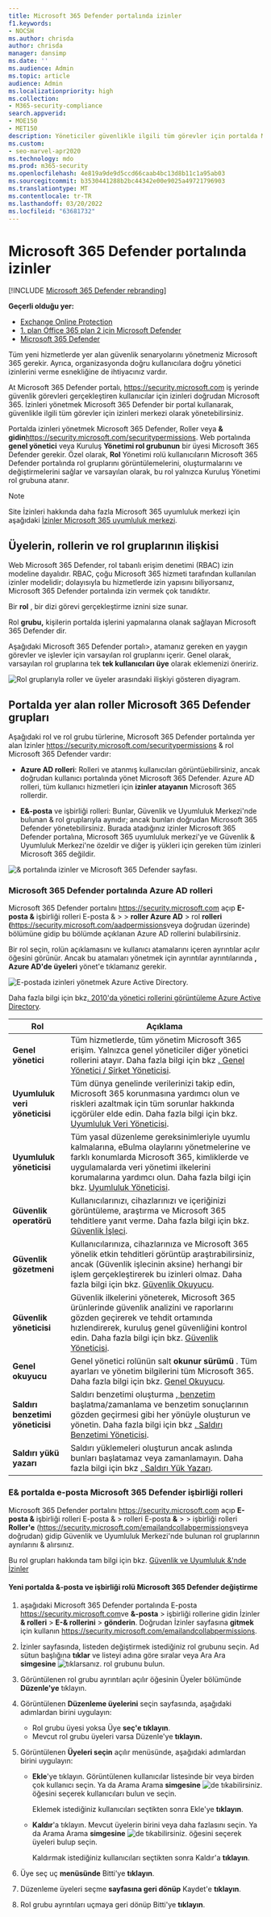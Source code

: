 ```yaml
---
title: Microsoft 365 Defender portalında izinler
f1.keywords:
- NOCSH
ms.author: chrisda
author: chrisda
manager: dansimp
ms.date: ''
ms.audience: Admin
ms.topic: article
audience: Admin
ms.localizationpriority: high
ms.collection:
- M365-security-compliance
search.appverid:
- MOE150
- MET150
description: Yöneticiler güvenlikle ilgili tüm görevler için portalda Microsoft 365 Defender yönetmeyi öğrenebilir.
ms.custom:
- seo-marvel-apr2020
ms.technology: mdo
ms.prod: m365-security
ms.openlocfilehash: 4e819a9de9d5ccd66caab4bc13d8b11c1a95ab03
ms.sourcegitcommit: b3530441288b2bc44342e00e9025a49721796903
ms.translationtype: MT
ms.contentlocale: tr-TR
ms.lasthandoff: 03/20/2022
ms.locfileid: "63681732"
---
```

# <a name="permissions-in-the-microsoft-365-defender-portal"></a>Microsoft 365 Defender portalında izinler

[!INCLUDE [Microsoft 365 Defender rebranding](../includes/microsoft-defender-for-office.md)]

**Geçerli olduğu yer:**
- [Exchange Online Protection](exchange-online-protection-overview.md)
- [1. plan Office 365 plan 2 için Microsoft Defender](defender-for-office-365.md)
- [Microsoft 365 Defender](../defender/microsoft-365-defender.md)

Tüm yeni hizmetlerde yer alan güvenlik senaryolarını yönetmeniz Microsoft 365 gerekir. Ayrıca, organizasyonda doğru kullanıcılara doğru yönetici izinlerini verme esnekliğine de ihtiyacınız vardır.

At Microsoft 365 Defender portalı, <https://security.microsoft.com> iş yerinde güvenlik görevleri gerçekleştiren kullanıcılar için izinleri doğrudan Microsoft 365. İzinleri yönetmek Microsoft 365 Defender bir portal kullanarak, güvenlikle ilgili tüm görevler için izinleri merkezi olarak yönetebilirsiniz.

Portalda izinleri yönetmek Microsoft 365 Defender, Roller veya **& gidin**<https://security.microsoft.com/securitypermissions>. Web portalında **genel yönetici** veya Kuruluş **Yönetimi rol grubunun** bir üyesi Microsoft 365 Defender gerekir. Özel olarak, **Rol** Yönetimi rolü kullanıcıların Microsoft 365 Defender portalında rol gruplarını görüntülemelerini, oluşturmalarını ve değiştirmelerini sağlar ve varsayılan olarak, bu rol yalnızca Kuruluş Yönetimi rol grubuna atanır.

> [!NOTE]
> Site İzinleri hakkında daha fazla Microsoft 365 uyumluluk merkezi için aşağıdaki [İzinler Microsoft 365 uyumluluk merkezi](../../compliance/microsoft-365-compliance-center-permissions.md).

## <a name="relationship-of-members-roles-and-role-groups"></a>Üyelerin, rollerin ve rol gruplarının ilişkisi

Web Microsoft 365 Defender, rol tabanlı erişim denetimi (RBAC) izin modeline dayalıdır. RBAC, çoğu Microsoft 365 hizmeti tarafından kullanılan izinler modelidir; dolayısıyla bu hizmetlerde izin yapısını biliyorsanız, Microsoft 365 Defender portalında izin vermek çok tanıdıktır.

Bir **rol** , bir dizi görevi gerçekleştirme iznini size sunar.

Rol **grubu,** kişilerin portalda işlerini yapmalarına olanak sağlayan Microsoft 365 Defender dir.

Aşağıdaki Microsoft 365 Defender portalı>, atamanız gereken en yaygın görevler ve işlevler için varsayılan rol gruplarını içerir. Genel olarak, varsayılan rol gruplarına tek **tek kullanıcıları üye** olarak eklemenizi öneririz.

![Rol gruplarıyla roller ve üyeler arasındaki ilişkiyi gösteren diyagram.](../../media/2a16d200-968c-4755-98ec-f1862d58cb8b.png)

## <a name="roles-and-role-groups-in-the-microsoft-365-defender-portal"></a>Portalda yer alan roller Microsoft 365 Defender grupları

Aşağıdaki rol ve rol grubu türlerine, Microsoft 365 Defender portalında yer alan  İzinler <https://security.microsoft.com/securitypermissions> & rol Microsoft 365 Defender vardır:

- **Azure AD rolleri**: Rolleri ve atanmış kullanıcıları görüntüebilirsiniz, ancak doğrudan kullanıcı portalında yönet Microsoft 365 Defender. Azure AD rolleri, tüm kullanıcı hizmetleri için **izinler atayanın** Microsoft 365 rollerdir.

- **E&-posta** ve işbirliği rolleri: Bunlar, Güvenlik ve Uyumluluk Merkezi'nde bulunan & rol gruplarıyla aynıdır; ancak bunları doğrudan Microsoft 365 Defender yönetebilirsiniz. Burada atadığınız izinler Microsoft 365 Defender portalına, Microsoft 365 uyumluluk merkezi'ye ve Güvenlik & Uyumluluk Merkezi'ne özeldir ve diğer iş yükleri için gereken tüm izinleri Microsoft 365 değildir.

![& portalında izinler ve Microsoft 365 Defender sayfası.](../../media/m365-sc-permissions-and-roles-page.png)

### <a name="azure-ad-roles-in-the-microsoft-365-defender-portal"></a>Microsoft 365 Defender portalında Azure AD rolleri

Microsoft 365 Defender portalını <https://security.microsoft.com> açıp **E-posta &** işbirliği rolleri E-posta & \>  \> **roller Azure AD** \> rol **rolleri (**<https://security.microsoft.com/aadpermissions>veya doğrudan üzerinde) bölümüne gidip bu bölümde açıklanan Azure AD rollerini bulabilirsiniz.

Bir rol seçin, rolün açıklamasını ve kullanıcı atamalarını içeren ayrıntılar açılır öğesini görünür. Ancak bu atamaları yönetmek için ayrıntılar ayrıntılarında **, Azure AD'de üyeleri** yönet'e tıklamanız gerekir.

![E-postada izinleri yönetmek Azure Active Directory.](../../media/permissions-manage-in-azure-ad-link.png)

Daha fazla bilgi için bkz[. 2010'da yönetici rollerini görüntüleme Azure Active Directory](/azure/active-directory/users-groups-roles/directory-manage-roles-portal).

|Rol|Açıklama|
|---|---|
|**Genel yönetici**|Tüm hizmetlerde, tüm yönetim Microsoft 365 erişim. Yalnızca genel yöneticiler diğer yönetici rollerini atayır. Daha fazla bilgi için bkz [. Genel Yönetici / Şirket Yöneticisi](/azure/active-directory/roles/permissions-reference#global-administrator--company-administrator).|
|**Uyumluluk veri yöneticisi**|Tüm dünya genelinde verilerinizi takip edin, Microsoft 365 korunmasına yardımcı olun ve riskleri azaltmak için tüm sorunlar hakkında içgörüler elde edin. Daha fazla bilgi için bkz. [Uyumluluk Veri Yöneticisi](/azure/active-directory/roles/permissions-reference#compliance-data-administrator).|
|**Uyumluluk yöneticisi**|Tüm yasal düzenleme gereksinimleriyle uyumlu kalmalarına, eBulma olaylarını yönetmelerine ve farklı konumlarda Microsoft 365, kimliklerde ve uygulamalarda veri yönetimi ilkelerini korumalarına yardımcı olun. Daha fazla bilgi için bkz. [Uyumluluk Yöneticisi](/azure/active-directory/roles/permissions-reference#compliance-administrator).|
|**Güvenlik operatörü**|Kullanıcılarınızı, cihazlarınızı ve içeriğinizi görüntüleme, araştırma ve Microsoft 365 tehditlere yanıt verme. Daha fazla bilgi için bkz. [Güvenlik İşleci](/azure/active-directory/roles/permissions-reference#security-operator).|
|**Güvenlik gözetmeni**|Kullanıcılarınıza, cihazlarınıza ve Microsoft 365 yönelik etkin tehditleri  görüntüp araştırabilirsiniz, ancak (Güvenlik işlecinin aksine) herhangi bir işlem gerçekleştirerek bu izinleri olmaz. Daha fazla bilgi için bkz. [Güvenlik Okuyucu](/azure/active-directory/roles/permissions-reference#security-reader).|
|**Güvenlik yöneticisi**|Güvenlik ilkelerini yöneterek, Microsoft 365 ürünlerinde güvenlik analizini ve raporlarını gözden geçirerek ve tehdit ortamında hızlendirerek, kuruluş genel güvenliğini kontrol edin. Daha fazla bilgi için bkz. [Güvenlik Yöneticisi](/azure/active-directory/roles/permissions-reference#security-administrator).|
|**Genel okuyucu**|Genel yönetici rolünün salt **okunur sürümü** . Tüm ayarları ve yönetim bilgilerini tüm Microsoft 365. Daha fazla bilgi için bkz. [Genel Okuyucu](/azure/active-directory/roles/permissions-reference#global-reader).|
|**Saldırı benzetimi yöneticisi**|Saldırı benzetimi oluşturma [, benzetim](attack-simulation-training.md) başlatma/zamanlama ve benzetim sonuçlarının gözden geçirmesi gibi her yönüyle oluşturun ve yönetin. Daha fazla bilgi için bkz [. Saldırı Benzetimi Yöneticisi](/azure/active-directory/roles/permissions-reference#attack-simulation-administrator).|
|**Saldırı yükü yazarı**|Saldırı yüklemeleri oluşturun ancak aslında bunları başlatamaz veya zamanlamayın. Daha fazla bilgi için bkz [. Saldırı Yük Yazarı](/azure/active-directory/roles/permissions-reference#attack-payload-author).|

### <a name="email--collaboration-roles-in-the-microsoft-365-defender-portal"></a>E& portalda e-posta Microsoft 365 Defender işbirliği rolleri

Microsoft 365 Defender portalını <https://security.microsoft.com> açıp **E-posta &** işbirliği rolleri E-posta & \> rolleri E-posta **&** \>  \> işbirliği rolleri **Roller'e** (<https://security.microsoft.com/emailandcollabpermissions>veya doğrudan) gidip Güvenlik ve Uyumluluk Merkezi'nde bulunan rol gruplarının aynılarını & alırsınız.

Bu rol grupları hakkında tam bilgi için bkz. [Güvenlik ve Uyumluluk &'nde İzinler](permissions-in-the-security-and-compliance-center.md)

#### <a name="modify-email--collaboration-role-membership-in-the-microsoft-365-defender-portal"></a>Yeni portalda &-posta ve işbirliği rolü Microsoft 365 Defender değiştirme

1. aşağıdaki Microsoft 365 Defender portalında E-posta <https://security.microsoft.com>ve **&-posta** \> işbirliği rollerine gidin İzinler **& rolleri** \> **E-& rollerini** \> **gönderin**. Doğrudan İzinler sayfasına **gitmek** için kullanın <https://security.microsoft.com/emailandcollabpermissions>.

2. İzinler  sayfasında, listeden değiştirmek istediğiniz rol grubunu seçin. Ad sütun başlığına **tıklar** ve listeyi adına göre sıralar veya Ara Ara **simgesine** ![tıklarsanız.](../../media/m365-cc-sc-search-icon.png) rol grubunu bulun.

3. Görüntülenen rol grubu ayrıntıları açılır öğesinin Üyeler bölümünde **Düzenle'ye** tıklayın.

4. Görüntülenen **Düzenleme üyelerini** seçin sayfasında, aşağıdaki adımlardan birini uygulayın:
   - Rol grubu üyesi yoksa Üye **seç'e tıklayın**.
   - Mevcut rol grubu üyeleri varsa Düzenle'ye **tıklayın.**

5. Görüntülenen **Üyeleri seçin** açılır menüsünde, aşağıdaki adımlardan birini uygulayın:

   - **Ekle**'ye tıklayın. Görüntülenen kullanıcılar listesinde bir veya birden çok kullanıcı seçin. Ya da Arama Arama **simgesine** ![de tıkabilirsiniz.](../../media/m365-cc-sc-search-icon.png) öğesini seçerek kullanıcıları bulun ve seçin.

     Eklemek istediğiniz kullanıcıları seçtikten sonra Ekle'ye **tıklayın**.

   - **Kaldır**'a tıklayın. Mevcut üyelerin birini veya daha fazlasını seçin. Ya da Arama Arama **simgesine** ![de tıkabilirsiniz.](../../media/m365-cc-sc-search-icon.png) öğesini seçerek üyeleri bulup seçin.

     Kaldırmak istediğiniz kullanıcıları seçtikten sonra Kaldır'a **tıklayın**.

6. Üye seç uç **menüsünde** Bitti'ye **tıklayın**.

7. Düzenleme üyeleri seçme **sayfasına geri dönüp** Kaydet'e **tıklayın**.

8. Rol grubu ayrıntıları uçmaya geri dönüp Bitti'ye **tıklayın**.
